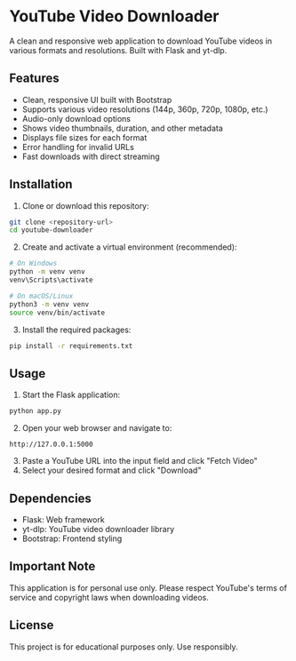 # YouTube Video Downloader

A clean and responsive web application to download YouTube videos in various formats and resolutions. Built with Flask and yt-dlp.

## Features

- Clean, responsive UI built with Bootstrap
- Supports various video resolutions (144p, 360p, 720p, 1080p, etc.)
- Audio-only download options
- Shows video thumbnails, duration, and other metadata
- Displays file sizes for each format
- Error handling for invalid URLs
- Fast downloads with direct streaming

## Installation

1. Clone or download this repository:

```bash
git clone <repository-url>
cd youtube-downloader
```

2. Create and activate a virtual environment (recommended):

```bash
# On Windows
python -m venv venv
venv\Scripts\activate

# On macOS/Linux
python3 -m venv venv
source venv/bin/activate
```

3. Install the required packages:

```bash
pip install -r requirements.txt
```

## Usage

1. Start the Flask application:

```bash
python app.py
```

2. Open your web browser and navigate to:

```
http://127.0.0.1:5000
```

3. Paste a YouTube URL into the input field and click "Fetch Video"
4. Select your desired format and click "Download"

## Dependencies

- Flask: Web framework
- yt-dlp: YouTube video downloader library
- Bootstrap: Frontend styling

## Important Note

This application is for personal use only. Please respect YouTube's terms of service and copyright laws when downloading videos.

## License

This project is for educational purposes only. Use responsibly. 